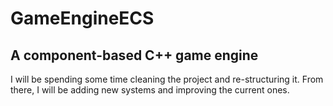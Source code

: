 # GameEngineECS
## A component-based C++ game engine

I will be spending some time cleaning the project and re-structuring it. From there, I will be adding new systems and improving the current ones.
